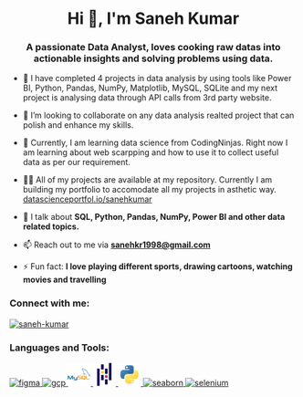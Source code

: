 <h1 align="center">Hi 👋, I'm Saneh Kumar</h1>
<h3 align="center">A passionate Data Analyst, loves cooking raw datas into actionable insights and solving problems using data.</h3>



- 🔭 I have completed 4 projects in data analysis by using tools like Power BI, Python, Pandas, NumPy, Matplotlib, MySQL, SQLite and my next project is analysing data through API calls from 3rd party website.
- 👯 I’m looking to collaborate on any data analysis realted project that  can polish and enhance my skills.
- 🌱 Currently, I am learning data science from CodingNinjas. Right now I am learning about web scarpping and how to use it to collect useful data as per our requirement.
- 👨‍💻 All of my projects are available at my repository. Currently I am building my portfolio to accomodate all my projects in asthetic way. [datascienceportfol.io/sanehkumar](datascienceportfol.io/sanehkumar)

- 💬 I talk about **SQL, Python, Pandas, NumPy, Power BI and other data related topics.**

- 📫 Reach out to me via **sanehkr1998@gmail.com**

- ⚡ Fun fact: **I love playing different sports, drawing cartoons, watching movies and travelling**

<h3 align="left">Connect with me:</h3>
<p align="left">
<a href="https://linkedin.com/in/saneh-kumar" target="blank"><img align="center" src="https://raw.githubusercontent.com/rahuldkjain/github-profile-readme-generator/master/src/images/icons/Social/linked-in-alt.svg" alt="saneh-kumar" height="30" width="40" /></a>
</p>

<h3 align="left">Languages and Tools:</h3>
<p align="left"> <a href="https://www.figma.com/" target="_blank" rel="noreferrer"> <img src="https://www.vectorlogo.zone/logos/figma/figma-icon.svg" alt="figma" width="40" height="40"/> </a> <a href="https://cloud.google.com" target="_blank" rel="noreferrer"> <img src="https://www.vectorlogo.zone/logos/google_cloud/google_cloud-icon.svg" alt="gcp" width="40" height="40"/> </a> <a href="https://www.mysql.com/" target="_blank" rel="noreferrer"> <img src="https://raw.githubusercontent.com/devicons/devicon/master/icons/mysql/mysql-original-wordmark.svg" alt="mysql" width="40" height="40"/> </a> <a href="https://pandas.pydata.org/" target="_blank" rel="noreferrer"> <img src="https://raw.githubusercontent.com/devicons/devicon/2ae2a900d2f041da66e950e4d48052658d850630/icons/pandas/pandas-original.svg" alt="pandas" width="40" height="40"/> </a> <a href="https://www.python.org" target="_blank" rel="noreferrer"> <img src="https://raw.githubusercontent.com/devicons/devicon/master/icons/python/python-original.svg" alt="python" width="40" height="40"/> </a> <a href="https://seaborn.pydata.org/" target="_blank" rel="noreferrer"> <img src="https://seaborn.pydata.org/_images/logo-mark-lightbg.svg" alt="seaborn" width="40" height="40"/> </a> <a href="https://www.selenium.dev" target="_blank" rel="noreferrer"> <img src="https://raw.githubusercontent.com/detain/svg-logos/780f25886640cef088af994181646db2f6b1a3f8/svg/selenium-logo.svg" alt="selenium" width="40" height="40"/> </a> </p>

